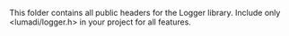 This folder contains all public headers for the Logger library.
Include only <lumadi/logger.h> in your project for all features.
